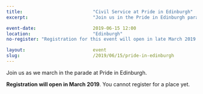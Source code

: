 ```yaml
---
title:  						"Civil Service at Pride in Edinburgh"
excerpt:	  					"Join us in the Pride in Edinburgh parade."

event-date:	 					2019-06-15 12:00
location: 						"Edinburgh"
no-register: "Registration for this event will open in late March 2019."

layout: 						event
slug:							/2019/06/15/pride-in-edinburgh
---
```


Join us as we march in the parade at Pride in Edinburgh.

**Registration will open in March 2019**. You cannot register for a place yet.